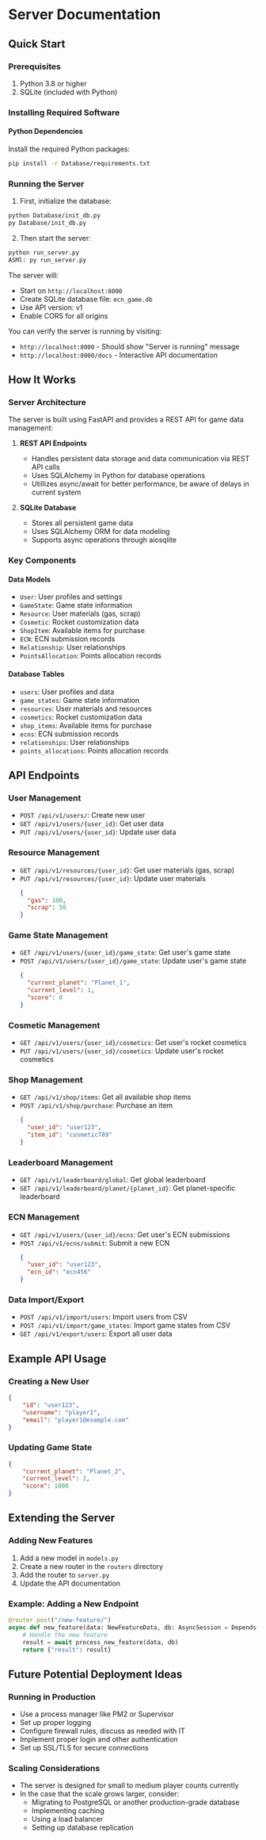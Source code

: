 # Server Documentation

## Quick Start

### Prerequisites
1. Python 3.8 or higher
2. SQLite (included with Python)

### Installing Required Software

#### Python Dependencies
Install the required Python packages:
```bash
pip install -r Database/requirements.txt
```

### Running the Server

1. First, initialize the database:
```bash
python Database/init_db.py
py Database/init_db.py
```

2. Then start the server:
```bash
python run_server.py
ASMl: py run_server.py
```

The server will:
- Start on `http://localhost:8000`
- Create SQLite database file: `ecn_game.db`
- Use API version: v1
- Enable CORS for all origins

You can verify the server is running by visiting:
- `http://localhost:8000` - Should show "Server is running" message
- `http://localhost:8000/docs` - Interactive API documentation

## How It Works

### Server Architecture
The server is built using FastAPI and provides a REST API for game data management:

1. **REST API Endpoints**
   - Handles persistent data storage and data communication via REST API calls
   - Uses SQLAlchemy in Python for database operations
   - Utillizes async/await for better performance, be aware of delays in current system

2. **SQLite Database**
   - Stores all persistent game data
   - Uses SQLAlchemy ORM for data modeling
   - Supports async operations through aiosqlite

### Key Components

#### Data Models
- `User`: User profiles and settings
- `GameState`: Game state information
- `Resource`: User materials (gas, scrap)
- `Cosmetic`: Rocket customization data
- `ShopItem`: Available items for purchase
- `ECN`: ECN submission records
- `Relationship`: User relationships
- `PointsAllocation`: Points allocation records

#### Database Tables
- `users`: User profiles and data
- `game_states`: Game state information
- `resources`: User materials and resources
- `cosmetics`: Rocket customization data
- `shop_items`: Available items for purchase
- `ecns`: ECN submission records
- `relationships`: User relationships
- `points_allocations`: Points allocation records

## API Endpoints

### User Management
- `POST /api/v1/users/`: Create new user
- `GET /api/v1/users/{user_id}`: Get user data
- `PUT /api/v1/users/{user_id}`: Update user data

### Resource Management
- `GET /api/v1/resources/{user_id}`: Get user materials (gas, scrap)
- `PUT /api/v1/resources/{user_id}`: Update user materials
  ```json
  {
    "gas": 100,
    "scrap": 50
  }
  ```

### Game State Management
- `GET /api/v1/users/{user_id}/game_state`: Get user's game state
- `POST /api/v1/users/{user_id}/game_state`: Update user's game state
  ```json
  {
    "current_planet": "Planet_1",
    "current_level": 1,
    "score": 0
  }
  ```

### Cosmetic Management
- `GET /api/v1/users/{user_id}/cosmetics`: Get user's rocket cosmetics
- `PUT /api/v1/users/{user_id}/cosmetics`: Update user's rocket cosmetics

### Shop Management
- `GET /api/v1/shop/items`: Get all available shop items
- `POST /api/v1/shop/purchase`: Purchase an item
  ```json
  {
    "user_id": "user123",
    "item_id": "cosmetic789"
  }
  ```

### Leaderboard Management
- `GET /api/v1/leaderboard/global`: Get global leaderboard
- `GET /api/v1/leaderboard/planet/{planet_id}`: Get planet-specific leaderboard

### ECN Management
- `GET /api/v1/users/{user_id}/ecns`: Get user's ECN submissions
- `POST /api/v1/ecns/submit`: Submit a new ECN
  ```json
  {
    "user_id": "user123",
    "ecn_id": "ecn456"
  }
  ```

### Data Import/Export
- `POST /api/v1/import/users`: Import users from CSV
- `POST /api/v1/import/game_states`: Import game states from CSV
- `GET /api/v1/export/users`: Export all user data

## Example API Usage

### Creating a New User
```json
{
    "id": "user123",
    "username": "player1",
    "email": "player1@example.com"
}
```

### Updating Game State
```json
{
    "current_planet": "Planet_2",
    "current_level": 2,
    "score": 1000
}
```

## Extending the Server

### Adding New Features
1. Add a new model in `models.py`
2. Create a new router in the `routers` directory
3. Add the router to `server.py`
4. Update the API documentation

### Example: Adding a New Endpoint
```python
@router.post("/new-feature/")
async def new_feature(data: NewFeatureData, db: AsyncSession = Depends(get_db)):
    # Handle the new feature
    result = await process_new_feature(data, db)
    return {"result": result}
```

## Future Potential Deployment Ideas

### Running in Production
- Use a process manager like PM2 or Supervisor
- Set up proper logging
- Configure firewall rules, discuss as needed with IT
- Implement proper login and other authentication
- Set up SSL/TLS for secure connections

### Scaling Considerations
- The server is designed for small to medium player counts currently
- In the case that the scale grows larger, consider:
  - Migrating to PostgreSQL or another production-grade database
  - Implementing caching
  - Using a load balancer
  - Setting up database replication
